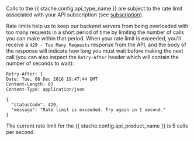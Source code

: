 Calls to the {{ stache.config.api_type_name }} are subject to the rate limit associated with your API subscription (see <a href="#subscription" class="smooth-scroll">subscription</a>).

Rate limits help us to keep our backend servers from being overloaded with too many requests in a short period of time by limiting the number of calls you can make within that period.  When your rate limit is exceeded, you'll receive a `429 - Too Many Requests` response from the API, and the body of the response will indicate how long you must wait before making the next call (you can also inspect the `Retry-After` header which will contain the number of seconds to wait):

<pre><code class="language-http">Retry-After: 1
Date: Tue, 06 Dec 2016 19:47:44 GMT
Content-Length: 83
Content-Type: application/json

{
  "statusCode": 429,
  "message": "Rate limit is exceeded. Try again in 1 second."
}</code></pre>

<p class="alert alert-info">The current rate limit for the {{ stache.config.api_product_name }} is 5 calls per second.</p>
